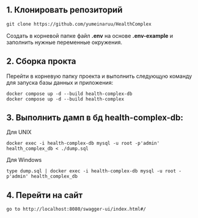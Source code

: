 ## 1. Клонировать репозиторий

```dtd
git clone https://github.com/yumeinaruu/HealthComplex
```

Создать в корневой папке файл **.env** на основе **.env-example** и заполнить 
нужные переменные окружения.

## 2. Сборка прокта

Перейти в корневую папку проекта и выполнить следующую команду для запуска базы данных и приложения:
```shell
docker compose up -d --build health-complex-db
docker compose up -d --build health-complex
```

## 3. Выполнить дамп в бд health-complex-db:
Для UNIX
```shell
docker exec -i health-complex-db mysql -u root -p'admin' health_complex_db < ./dump.sql
```

Для Windows
```shell
type dump.sql | docker exec -i health-complex-db mysql -u root -p'admin' health_complex_db
```

## 4. Перейти на сайт
```shell
go to http://localhost:8080/swagger-ui/index.html#/
```